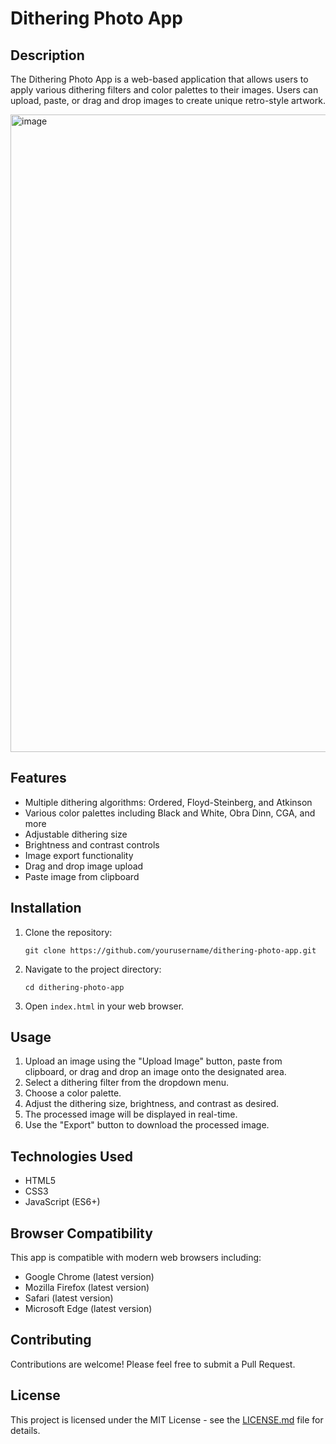 # Dithering Photo App

## Description

The Dithering Photo App is a web-based application that allows users to apply various dithering filters and color palettes to their images. Users can upload, paste, or drag and drop images to create unique retro-style artwork.

<img width="1020" alt="image" src="https://github.com/user-attachments/assets/85745d97-85e8-4ddd-a549-c51da96e013e">

## Features

- Multiple dithering algorithms: Ordered, Floyd-Steinberg, and Atkinson
- Various color palettes including Black and White, Obra Dinn, CGA, and more
- Adjustable dithering size
- Brightness and contrast controls
- Image export functionality
- Drag and drop image upload
- Paste image from clipboard

## Installation

1. Clone the repository:
   ```
   git clone https://github.com/yourusername/dithering-photo-app.git
   ```
2. Navigate to the project directory:
   ```
   cd dithering-photo-app
   ```
3. Open `index.html` in your web browser.

## Usage

1. Upload an image using the "Upload Image" button, paste from clipboard, or drag and drop an image onto the designated area.
2. Select a dithering filter from the dropdown menu.
3. Choose a color palette.
4. Adjust the dithering size, brightness, and contrast as desired.
5. The processed image will be displayed in real-time.
6. Use the "Export" button to download the processed image.

## Technologies Used

- HTML5
- CSS3
- JavaScript (ES6+)

## Browser Compatibility

This app is compatible with modern web browsers including:
- Google Chrome (latest version)
- Mozilla Firefox (latest version)
- Safari (latest version)
- Microsoft Edge (latest version)

## Contributing

Contributions are welcome! Please feel free to submit a Pull Request.

## License

This project is licensed under the MIT License - see the [LICENSE.md](LICENSE.md) file for details.
